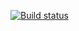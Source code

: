 [![Build status](https://ci.appveyor.com/api/projects/status/96va2p4357nt6qvn?svg=true)](https://ci.appveyor.com/project/YanaVtkvsk/api-ci)
